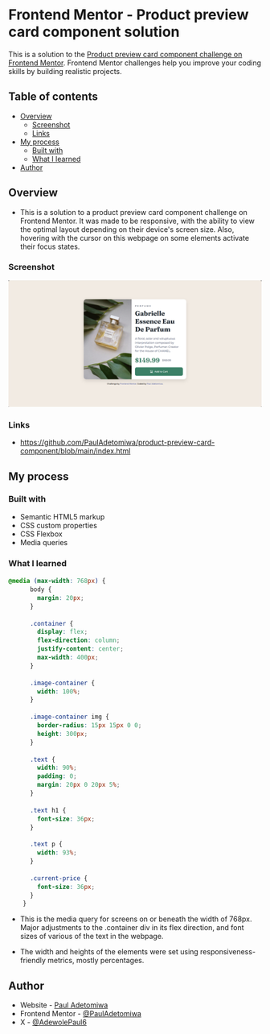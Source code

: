 # Frontend Mentor - Product preview card component solution

This is a solution to the [Product preview card component challenge on Frontend Mentor](https://www.frontendmentor.io/challenges/product-preview-card-component-GO7UmttRfa). Frontend Mentor challenges help you improve your coding skills by building realistic projects. 

## Table of contents

- [Overview](#overview)
  - [Screenshot](#screenshot)
  - [Links](#links)
- [My process](#my-process)
  - [Built with](#built-with)
  - [What I learned](#what-i-learned)
- [Author](#author)


## Overview

- This is a solution to a product preview card component challenge on Frontend Mentor. It was made to be responsive, with the ability to view the optimal layout depending on their device's screen size. Also, hovering with the cursor on this webpage on some elements activate their focus states.

### Screenshot

![](desktop-screenshot.png)

### Links

- https://github.com/PaulAdetomiwa/product-preview-card-component/blob/main/index.html

## My process

### Built with

- Semantic HTML5 markup
- CSS custom properties
- CSS Flexbox 
- Media queries

### What I learned

```css
@media (max-width: 768px) {
      body {
        margin: 20px;
      }

      .container {
        display: flex;
        flex-direction: column;
        justify-content: center;
        max-width: 400px;
      }

      .image-container {
        width: 100%;
      }

      .image-container img {
        border-radius: 15px 15px 0 0;
        height: 300px;
      }

      .text {
        width: 90%;
        padding: 0;
        margin: 20px 0 20px 5%;
      }

      .text h1 {
        font-size: 36px;
      }

      .text p {
        width: 93%;
      }

      .current-price {
        font-size: 36px;
      }
    }
```
- This is the media query for screens on or beneath the width of 768px. Major adjustments to the .container div in its flex direction, and font sizes of various of the text in the webpage.

- The width and heights of the elements were set using responsiveness-friendly metrics, mostly percentages.

## Author

- Website - [Paul Adetomiwa](https://github.com/PaulAdetomiwa)
- Frontend Mentor - [@PaulAdetomiwa](https://www.frontendmentor.io/profile/PaulAdetomiwa)
- X - [@AdewolePaul6](https://www.x.com/AdewolePaul6)